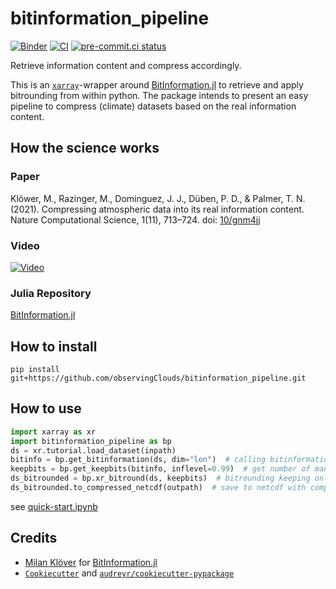# bitinformation_pipeline

[![Binder](https://mybinder.org/badge_logo.svg)](https://mybinder.org/v2/gh/observingClouds/bitinformation_pipeline/main) [![CI](https://github.com/observingClouds/bitinformation_pipeline/actions/workflows/ci.yaml/badge.svg)](https://github.com/observingClouds/bitinformation_pipeline/actions/workflows/ci.yaml) [![pre-commit.ci status](https://results.pre-commit.ci/badge/github/observingClouds/bitinformation_pipeline/main.svg)](https://results.pre-commit.ci/latest/github/observingClouds/bitinformation_pipeline/main)

Retrieve information content and compress accordingly.

This is an [`xarray`](xarray.pydata.org/)-wrapper around [BitInformation.jl](https://github.com/milankl/BitInformation.jl) to retrieve and apply bitrounding from within python.
The package intends to present an easy pipeline to compress (climate) datasets based on the real information content.


## How the science works

### Paper

Klöwer, M., Razinger, M., Dominguez, J. J., Düben, P. D., & Palmer, T. N. (2021). Compressing atmospheric data into its real information content. Nature Computational Science, 1(11), 713–724. doi: [10/gnm4jj](https://doi.org/10.1038/s43588-021-00156-2)

### Video

[![Video](https://img.youtube.com/vi/kcbOdwfskmY/0.jpg)](https://www.youtube.com/watch?v=kcbOdwfskmY)

### Julia Repository

[BitInformation.jl](https://github.com/milankl/BitInformation.jl)

## How to install

`pip install git+https://github.com/observingClouds/bitinformation_pipeline.git`

## How to use

```python
import xarray as xr
import bitinformation_pipeline as bp
ds = xr.tutorial.load_dataset(inpath)
bitinfo = bp.get_bitinformation(ds, dim="lon")  # calling bitinformation.jl.bitinformation
keepbits = bp.get_keepbits(bitinfo, inflevel=0.99)  # get number of mantissa bits to keep for 99% real information
ds_bitrounded = bp.xr_bitround(ds, keepbits)  # bitrounding keeping only keepbits mantissa bits
ds_bitrounded.to_compressed_netcdf(outpath)  # save to netcdf with compression
```

see [quick-start.ipynb](https://nbviewer.org/github/observingClouds/bitinformation_pipeline/blob/main/examples/quick-start.ipynb)

## Credits

- [Milan Klöver](https://github.com/milankl) for [BitInformation.jl](https://github.com/milankl/BitInformation.jl)
- [`Cookiecutter`](https://github.com/audreyr/cookiecutter) and [`audreyr/cookiecutter-pypackage`](https://github.com/audreyr/cookiecutter-pypackage)
